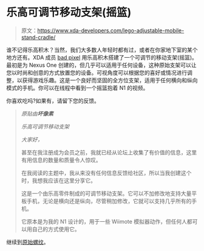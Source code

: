 # 乐高可调节移动支架(摇篮)

> 原文：<https://www.xda-developers.com/lego-adjustable-mobile-stand-cradle/>

谁不记得乐高积木？当然，我们大多数人年轻时都有过，或者在你家地下室的某个地方还有。XDA 成员 [bad pixel](http://forum.xda-developers.com/member.php?u=3817231) 用乐高积木搭建了一个可调节的移动支架(摇篮)。最初是为 Nexus One 创建的，但几乎可以适用于任何设备，这种原始支架可以让您以时尚和创意的方式放置您的设备。可视角度可以根据您的喜好或情况进行调整，以获得游戏乐趣。这是一个良好而坚固的全方位支架，适用于任何横向和纵向模式的手机。你可以在线程中看到一个摇篮抱着 N1 的视频。

你喜欢吃吗?如果有，请留下您的反馈。

> *原贴由**坏像素***
> 
> *乐高可调节移动支架*
> 
> *大家好，*
> 
> 甚至在我注册成为会员之前，我就已经从论坛上收集了有价值的信息，这里有用信息的数量和质量令人惊叹。
> 
> 在我阅读的主题中，我从来没有任何信息反馈给社区，所以当我创建这个时，我想我应该在这里分享它。
> 
> 这是一个由乐高零件制成的可调节移动支架。它可以不加修改地支持大量平板手机，无论是横向还是纵向，尽管稍加修改，它就可以支持几乎所有的手机。
> 
> 它原本是为我的 N1 设计的，用于一些 Wiimote 模拟器动作，但任何人都可以用自己的方式使用它。

继续到[原始螺纹](http://forum.xda-developers.com/showthread.php?t=1026141)。